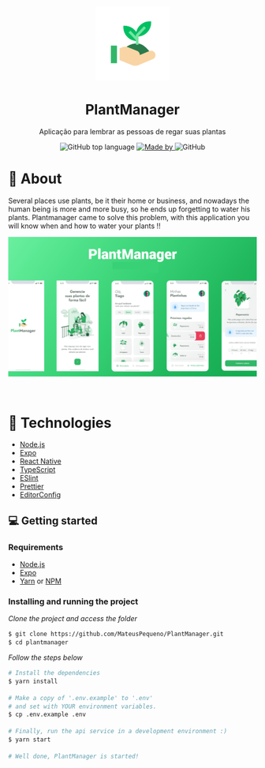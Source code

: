 <div align="center">
  <img src="assets/icon.png" width="150" />
  <h1>PlantManager</h1>
  <p> Aplicação para lembrar as pessoas de regar suas plantas</p>
  <p>
    <img alt="GitHub top language" src="https://img.shields.io/github/languages/top/hmartiins/plantmanager?color=%232196F3">
    <a href="https://www.linkedin.com/in/henrique-martins-5b2bb71a5/" target="_blank" rel="noopener noreferrer">
      <img alt="Made by" src="https://img.shields.io/badge/made%20by-Henrique%20Martins-%232196F3">
    </a>          
    <img alt="GitHub" src="https://img.shields.io/github/license/hmartiins/plantmanager?color=%232196F3">
  </p>
</div>

# 👀 About

Several places use plants, be it their home or business, and nowadays the human being is more and more busy, so he ends up forgetting to water his plants. Plantmanager came to solve this problem, with this application you will know when and how to water your plants !!

<div align="center">
  <img src="assets/cover.png" width="700" /> 
</div>

<br>
<br>


# 🚀 Technologies

  - [Node.js](https://nodejs.org/en/)
  - [Expo](https://expo.io/)  
  - [React Native](https://reactnative.dev/)
  - [TypeScript](https://www.typescriptlang.org/)
  - [ESlint](https://eslint.org/)
  - [Prettier](https://prettier.io/)
  - [EditorConfig](https://editorconfig.org/)


## 💻 Getting started

### Requirements

- [Node.js](https://nodejs.org/en/)
- [Expo](https://expo.io/)  
- [Yarn](https://classic.yarnpkg.com/) or [NPM](https://www.npmjs.com/)

### Installing and running the project

*Clone the project and access the folder*

```bash
$ git clone https://github.com/MateusPequeno/PlantManager.git
$ cd plantmanager
```

*Follow the steps below*

```bash
# Install the dependencies
$ yarn install

# Make a copy of '.env.example' to '.env'
# and set with YOUR environment variables.
$ cp .env.example .env

# Finally, run the api service in a development environment :)
$ yarn start

# Well done, PlantManager is started!
```
<br>
